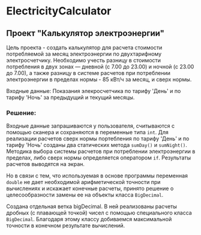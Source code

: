# ElectricityCalculator
## Проект "Калькулятор электроэнергии"

Цель проекта - создать калькулятор для расчета стоимости потребляемой за месяц электроэнергии по двухтарифному электросчетчику. 
Необходимо учесть разницу в стоимости потребления в двух зонах — дневной (с 7.00 до 23.00) и ночной (с 23.00 до 7.00), а также разницу в системе расчетов
при потреблении электроэнергии в пределах нормы - 85 кВт/ч за месяц, и сверх нормы.

Входные данные: Показания элекросчетчика по тарифу 'День' и по тарифу 'Ночь' за предыдущий и текущий месяцы.

### Решение:

Входные данные запрашиваются у пользователя, считываются с помощью сканера и сохраняются в переменные типа `int`.
Для реализации расчетов сверх нормы портебления по тарифу 'День' и по тарифу 'Ночь' созданы два статических метода `sumDay()` и `sumNight()`.
Методика выбора системы расчетов при потреблении электроэнергии в пределах, либо сверх нормы определяется оператором  `if`. Результаты расчетов выводятся на экран.

Но в связи с тем, что используемая в основе программы переменная `double` не дает необходимой арифметической точности при вычислениях и искажает конечные расчеты, 
принято решение о целесообразности замены ее на объекты класса `BigDecimal`.

Создана отдельная ветка bigDecimal. В ней реализованы расчеты дробных (с плавающей точкой) чисел с помощью специального класса `BigDecimal`. Благодаря этому классу 
добиваемся максимальной точности в конечном результате вычислений.
